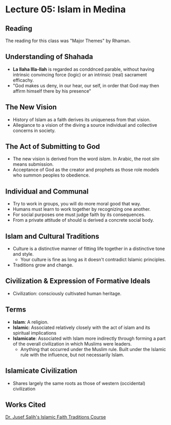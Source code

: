 # Lecture 05: Islam in Medina

## Reading

The reading for this class was "Major Themes" by Rhaman.

## Understanding of Shahada

* **La Ilaha Illa-llah** is regarded as conddnced parable, without having intrinsic convincing force (logic) or an intrinsic (real) sacrament efficachy.
* "God makes us deny, in our hear, our self, in order that God may then affirm himself there by his presence"

## The New Vision

* History of Islam as a faith derives its uniqueness from that vision.
* Allegiance to a vision of the diving a source individual and collective concerns in society.

## The Act of Submitting to God

* The new vision is derived from the word _islam_. In Arabic, the root _slm_ means submission.
* Acceptance of God as the creator and prophets as those role models who summon peoples to obedience.

## Individual and Communal

* Try to work in groups, you will do more moral good that way.
* Humans must learn to work together by recognizing one another.
* For social purposes one must judge faith by its consequences.
* From a private attitude of should is derived a concrete social body.

## Islam and Cultural Traditions

* Culture is a distinctive manner of fitting life together in a distinctive tone and style.
  * Your culture is fine as long as it doesn't contradict Islamic principles.
* Traditions grow and change.

## Civilization & Expression of Formative Ideals

* Civilization: consciously cultivated human heritage.

## Terms

* **Islam**: A religion.
* **Islamic**: Associated relatively closely with the act of islam and its spiritual implications
* **Islamicate**: Associated with Islam more indirectly through forming a part of the overall civilization in which Muslims were leaders.
  * Anything that occurred under the Muslim rule. Built under the Islamic rule with the influence, but not necessarily Islam.

## Islamicate Civilization

* Shares largely the same roots as those of western (occidental) civilization



## Works Cited

[Dr. Jusef Salih's Islamic Faith Traditions Course](https://udayton.edu/directory/artssciences/religiousstudies/salih\_jusuf.php)

